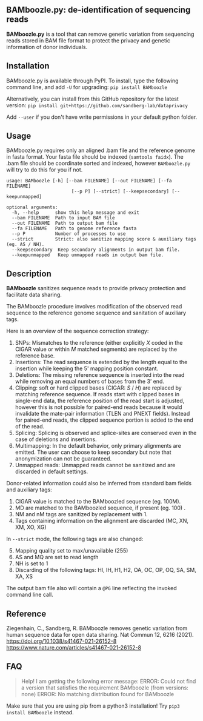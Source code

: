 

## BAMboozle.py: de-identification of sequencing reads

**BAMboozle.py** is a tool that can remove genetic variation from sequencing reads stored in BAM file format to protect the privacy and genetic information of donor individuals.

## Installation

BAMboozle.py is available through PyPI. To install, type the following command line, and add `-U` for upgrading:
`pip install BAMboozle`

Alternatively, you can install from this GitHub repository for the latest version:
`pip install git+https://github.com/sandberg-lab/dataprivacy`

Add `--user` if you don't have write permissions in your default python folder.

## Usage

BAMboozle.py requires only an aligned .bam file and the reference genome in fasta format.
Your fasta file should be indexed (`samtools faidx`).
The .bam file should be coordinate sorted and indexed, however `BAMboozle.py` will try to do this for you if not.


    usage: BAMboozle [-h] [--bam FILENAME] [--out FILENAME] [--fa FILENAME]
                            [--p P] [--strict] [--keepsecondary] [--keepunmapped]

    optional arguments:
      -h, --help      show this help message and exit
      --bam FILENAME  Path to input BAM file
      --out FILENAME  Path to output bam file
      --fa FILENAME   Path to genome reference fasta
      --p P           Number of processes to use
      --strict        Strict: also sanitize mapping score & auxiliary tags (eg. AS / NH).
      --keepsecondary  Keep secondary alignments in output bam file.
      --keepunmapped   Keep ummapped reads in output bam file.

## Description

**BAMboozle** sanitizes sequence reads to provide privacy protection and facilitate data sharing.

The BAMboozle procedure involves modification of the observed read sequence to the reference genome sequence and sanitation of auxiliary tags.

Here is an overview of the sequence correction strategy:

 1. SNPs: Mismatches to the reference (either explicitly *X* coded in the CIGAR value or within *M* matched segments) are replaced by the reference base.
 2. Insertions: The read sequence is extended by the length equal to the insertion while keeping the 5' mapping position constant.
 3. Deletions: The missing reference sequence is inserted into the read while removing an equal numbers of bases from the 3’ end.
 4. Clipping: soft or hard clipped bases (CIGAR: *S* / *H*) are replaced by matching reference sequence. If reads start with clipped bases in single-end data, the reference position of the read start is adjusted, however this is not possible for paired-end reads because it would invalidate the mate-pair information (TLEN and PNEXT fields). Instead for paired-end reads, the clipped sequence portion is added to the end of the read.
  5. Splicing: Splicing is observed and splice-sites are conserved even in the case of deletions and insertions.
  6. Multimapping: In the default behavior, only primary alignments are emitted. The user can choose to keep secondary but note that anonymization can not be guaranteed.
  7. Unmapped reads: Unmapped reads cannot be sanitized and are discarded in default settings.

Donor-related information could also be inferred from standard bam fields and auxiliary tags:

 1. CIGAR value is matched to the BAMboozled sequence (eg. 100M).
 2. MD are matched to the BAMboozled sequence, if present (eg. 100) .
 3. NM and nM tags are sanitized by replacement with 1.
 4. Tags containing information on the alignment are discarded (MC, XN, XM, XO, XG)

In `--strict` mode, the following tags are also changed:

 5. Mapping quality set to max/unavailable (255)
 6. AS and MQ are set to read length
 7. NH is set to 1
 8. Discarding of the following tags: HI, IH, H1, H2, OA, OC, OP, OQ, SA, SM, XA, XS


The output bam file also will contain a `@PG` line reflecting the invoked command line call.

## Reference
Ziegenhain, C., Sandberg, R. BAMboozle removes genetic variation from human sequence data for open data sharing. Nat Commun 12, 6216 (2021). https://doi.org/10.1038/s41467-021-26152-8
https://www.nature.com/articles/s41467-021-26152-8


## FAQ

> Help! I am getting the following error message:
> ERROR: Could not find a version that satisfies the requirement BAMboozle (from versions: none)
ERROR: No matching distribution found for BAMboozle

Make sure that you are using pip from a python3 installation! Try `pip3 install BAMboozle` instead.
